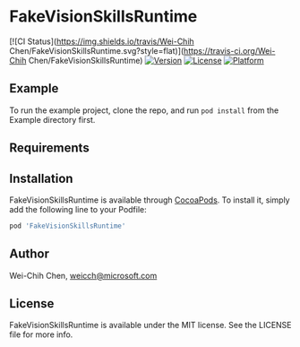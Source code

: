 # FakeVisionSkillsRuntime

[![CI Status](https://img.shields.io/travis/Wei-Chih Chen/FakeVisionSkillsRuntime.svg?style=flat)](https://travis-ci.org/Wei-Chih Chen/FakeVisionSkillsRuntime)
[![Version](https://img.shields.io/cocoapods/v/FakeVisionSkillsRuntime.svg?style=flat)](https://cocoapods.org/pods/FakeVisionSkillsRuntime)
[![License](https://img.shields.io/cocoapods/l/FakeVisionSkillsRuntime.svg?style=flat)](https://cocoapods.org/pods/FakeVisionSkillsRuntime)
[![Platform](https://img.shields.io/cocoapods/p/FakeVisionSkillsRuntime.svg?style=flat)](https://cocoapods.org/pods/FakeVisionSkillsRuntime)

## Example

To run the example project, clone the repo, and run `pod install` from the Example directory first.

## Requirements

## Installation

FakeVisionSkillsRuntime is available through [CocoaPods](https://cocoapods.org). To install
it, simply add the following line to your Podfile:

```ruby
pod 'FakeVisionSkillsRuntime'
```

## Author

Wei-Chih Chen, weicch@microsoft.com

## License

FakeVisionSkillsRuntime is available under the MIT license. See the LICENSE file for more info.

